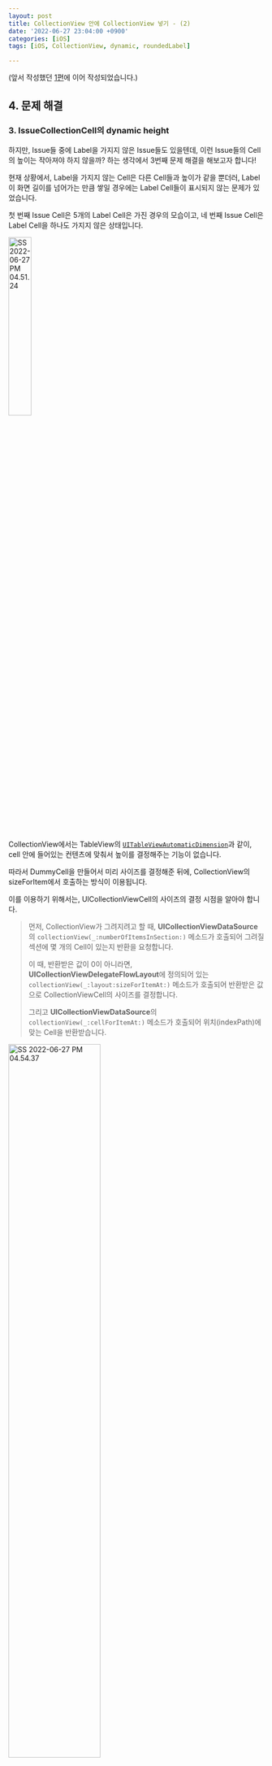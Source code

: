 ```yaml
---
layout: post
title: CollectionView 안에 CollectionView 넣기 - (2)
date: '2022-06-27 23:04:00 +0900'
categories: [iOS]
tags: [iOS, CollectionView, dynamic, roundedLabel]

---
```




(앞서 작성했던 [1편](https://hansolkkim.github.io/posts/CollectionViewInCollectionView-1)에 이어 작성되었습니다.)

## 4. 문제 해결

### 3. IssueCollectionCell의 dynamic height

하지만, Issue들 중에 Label을 가지지 않은 Issue들도 있을텐데, 이런 Issue들의 Cell의 높이는 작아져야 하지 않을까? 하는 생각에서 3번째 문제 해결을 해보고자 합니다!

현재 상황에서, Label을 가지지 않는 Cell은 다른 Cell들과 높이가 같을 뿐더러, Label이 화면 길이를 넘어가는 만큼 쌓일 경우에는 Label Cell들이 표시되지 않는 문제가 있었습니다.



첫 번째 Issue Cell은 5개의 Label Cell은 가진 경우의 모습이고, 네 번째 Issue Cell은 Label Cell을 하나도 가지지 않은 상태입니다.

<img src="../../assets/img/SS%202022-06-27%20PM%2004.51.24.jpg" alt="SS 2022-06-27 PM 04.51.24" width="30%;" />

CollectionView에서는 TableView의 [`UITableViewAutomaticDimension`](https://developer.apple.com/documentation/uikit/uitableview/1614961-automaticdimension)과 같이, cell 안에 들어있는 컨텐츠에 맞춰서 높이를 결정해주는 기능이 없습니다.

따라서 DummyCell을 만들어서 미리 사이즈를 결정해준 뒤에, CollectionView의 sizeForItem에서 호출하는 방식이 이용됩니다.

이를 이용하기 위해서는, UICollectionViewCell의 사이즈의 결정 시점을 알아야 합니다.

>  먼저, CollectionView가 그려지려고 할 때, **UICollectionViewDataSource**의 `collectionView(_:numberOfItemsInSection:)` 메소드가 호출되어 그려질 섹션에 몇 개의 Cell이 있는지 반환을 요청합니다.
>
> 이 때, 반환받은 값이 0이 아니라면, **UICollectionViewDelegateFlowLayout**에 정의되어 있는 `collectionView(_:layout:sizeForItemAt:)` 메소드가 호출되어 반환받은 값으로 CollectionViewCell의 사이즈를 결정합니다.
>
> 그리고 **UICollectionViewDataSource**의 `collectionView(_:cellForItemAt:)` 메소드가 호출되어 위치(indexPath)에 맞는 Cell을 반환받습니다.



<img src="../../assets/img/SS%202022-06-27%20PM%2004.54.37.jpg" alt="SS 2022-06-27 PM 04.54.37" width="60%;" />

1. 먼저, IssueCollectionCell의 Size를 정해주는 `collectionView(_:layout:sizeForItemAt:)` 메소드에서 Dummy Cell을 생성하여, 들어갈 컨텐츠의 최대 높이를 상정해 넉넉하게 Size를 잡아줍니다.

	```swift
	// IssueCollectionViewController.swift
	
	func collectionView(_ collectionView: UICollectionView,
	                    layout collectionViewLayout: UICollectionViewLayout,
	                    sizeForItemAt indexPath: IndexPath) -> CGSize {
	
	    let width = UIScreen.main.bounds.width
	    let estimatedHeight: CGFloat = 200 // <--- 넉넉한 높이를 잡아준다.
	
	    let dummyCell = IssueCollectionCell(frame: CGRect(x: 0, y: 0, width: width, height: estimatedHeight))
	    ...
	}
	```

	

2. 여기서, DummyCell에, 실제로 그 위치의 Cell에 들어갈 데이터를 집어넣어 높이를 구해야 한다. 이를 위해 UICollectionViewDataSource에 있는 실제 Cell에 들어갈 데이터를 받아와야 합니다. DataSource가 나누어져있을 경우 completionHandler를 받는 아래의 메소드를 구현해주도록 합니다. (저는 실습 파일에 작성하여, Delegate, DataSource를 하나의 VC가 모두 담당하게 되어있었습니다.)

	```swift
	// IssueCollectionDataSource.swift
	func referIssue(at indexPath: IndexPath, handler: (Issue) -> Void) {
	    let issue = data[indexPath.item]
	    handler(issue)
	}
	```

	이제 위에서 작성하던 `collectionView(_:layout:sizeForItemAt:)` 메소드에서 `referIssue(at:handler:)` 메소드를 사용하는 부분을 추가합니다.

	```swift
	// IssueCollectionViewController.swift
	
	func collectionView(_ collectionView: UICollectionView,
	                    layout collectionViewLayout: UICollectionViewLayout,
	                    sizeForItemAt indexPath: IndexPath) -> CGSize {
	    ...
	    dataSource.referIssue(at: indexPath) { (issue) in
	        dummyCell.configure(with: issue)
	    }
	    ...
	}
	```

	

3. `referIssue(at:handler:)` 메소드의 handler에는 IssueCollectionCell의 `configure(with:)` 메소드를 호출하게 되는데, IssueCollectionCell은 여기서 전달받은 issue를 이용해 정확한 높이를 결정해야 합니다. 

	이를 위해, IssueCollectionCell(dummyCell)에서는 UI에 필요한 데이터들을 집어넣고, `LabelCollectionView.view.reloadData()` 메소드를 호출한 후, 결정된 LabelCollectionView를 dummyCell 내의 StackView에 넣어 실제 높이를 계산합니다.

	또한, LabelCollectionView가 자기 크기만큼 ContentsStackView 내에 들어가도록 heightAnchor를 지정해줍니다.

	```swift
	// IssueCollectionCell.swift
	
	func configure(with issue: Issue) {
	    titleLabel.text = issue.title
	    data = issue.labels
	    labelCollectionViewController.updateLabels(issue.labels)
	    labelCollectionViewController.reloadCollectionView()
	    contentsStackView.addArrangedSubview(labelCollectionViewController.view)
	
	    layoutIfNeeded()
	    labelCollectionViewController.view.snp.makeConstraints { make in
	        make.height.equalTo(labelCollectionViewController.contentSize.height)
	    }
	}
	```

	여기서 `labelCollectionViewController.contentSize.height`는 아래와 같이 정의된 computed Property입니다.

	```swift
	// LabelCollectionViewController
	
	var contentSize: CGSize {
	    return labelCollectionView.contentSize
	}
	```

	

4. 이제 `collectionView(_:layout:sizeForItemAt:)` 메서드를 완성할 수 있습니다.

	위에서 결정된 값들을 이용해서 EstimatedSize를 결정해줍니다. 이 때, 실제 Issue 데이터를 이용해 실제 길이가 저장된 dummy Cell을 `layoutIfNeeded()` 메서드와 `systemLayoutSizeFitting(_:)` 메서드를 사용해 딱 맞는 **EstimatedSize**를 결정합니다.

	```swift
	// IssueCollectionViewController.swift
	
	func collectionView(_ collectionView: UICollectionView,
	                    layout collectionViewLayout: UICollectionViewLayout,
	                    sizeForItemAt indexPath: IndexPath) -> CGSize {
	    ...
	    dummyCell.layoutIfNeeded()
	
	    let estimatedSize = dummyCell.systemLayoutSizeFitting(CGSize(width: width, height: estimatedHeight))
	
	    return CGSize(width: width, height: estimatedSize.height)
	}
	```

위의 과정을 모두 거쳐 아래와 같은 화면을 **드디어** 볼 수 있었습니다!

<img src="../../assets/img/SS%202022-06-27%20PM%2010.37.13.jpg" alt="SS 2022-06-27 PM 10.37.13" width="40%;" />



### 4. UILabel의 rounded style

다른 프로젝트들을 하면서 궁금했던 점이었는데, 이번 포스팅을 작성하면서 해결한 방법이 있어 문제 해결로 작성합니다!

기존에는, Cell의 Height가 얼마나 될지 예상하여 `UILabel.layer.cornerRadius`를 결정해줬습니다. 

이번에는 LabelCollectionCell의 Height가 EstimatedSize로 인해 결정되기 때문에 UI가 그려질 때 그에 맞는 높이에 의해 `cornerRadius`가 결정되도록 하려 했습니다.

위의 방법을 구현하기 위해 작성한 코드는 아래와 같습니다.

```swift
// LabelCollectionCell.swift

final class LabelCollectionCell: UICollectionViewCell {
    ...

    override func layoutSubviews() {
        super.layoutSubviews()
        labelLabel.snp.makeConstraints { make in
            make.top.leading.equalTo(self)
        }
        labelLabel.layer.cornerRadius = labelLabel.frame.height/2
    }
}

```

 `layoutSubviews()` 메서드는 레이아웃 정보 변경 사항이 뷰에 반영될 때 호출되는데, 이 메서드는 재귀적으로 모든 자식 뷰의 `layoutSubviews()` 메서드를 호출합니다.(따라서 실행될 시에 부하가 매우 큰 메서드임.)

IssueCollectionCell에서 `layoutIfNeeds()` 메소드가 호출되면

`layoutSubviews()` 가 호출되고,

 이로 인해 하위 뷰인 LabelCollectionCell의 `layoutSubviews()` 또한 호출될 것입니다.

또한, 이 시점에는 LabelCollectionCell의 Layout들이 모두 잡혀있는 상황이기 때문에, labelLabel의 높이 또한 잡혀있게 됩니다.

이 시점에 해당 UILabel의 `layer.cornerRadius`를 설정해줌으로써 원하는 시점에서 둥근 모양의 Label을 만들 수 있었습니다.

---

- [코드 내용은 여기에](https://gist.github.com/Hansolkkim/e2d7f286d26d5c33ea4cca1951774914)



## 5. 참고 자료

- [[ColectionViewCell Dynamic Height]](https://corykim0829.github.io/ios/UICollectionViewCell-dynamic-height/#)

- [[StackOverflow-Set rounded corner on UIImage in UICollectionViewCell in swift]](https://stackoverflow.com/questions/39799520/set-rounded-corners-on-uiimage-in-uicollectionviewcell-in-swift)